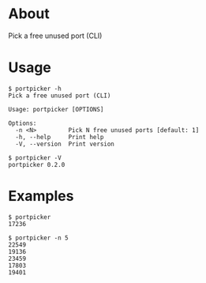 # About

Pick a free unused port (CLI)

# Usage

```text
$ portpicker -h
Pick a free unused port (CLI)

Usage: portpicker [OPTIONS]

Options:
  -n <N>         Pick N free unused ports [default: 1]
  -h, --help     Print help
  -V, --version  Print version
```

```text
$ portpicker -V
portpicker 0.2.0
```

# Examples

```text
$ portpicker
17236
```

```text
$ portpicker -n 5
22549
19136
23459
17803
19401
```

